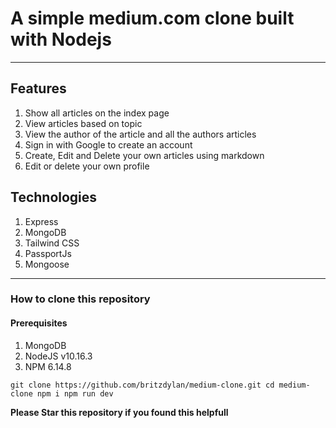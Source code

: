 # A simple medium.com clone built with Nodejs
___

## Features

1. Show all articles on the index page
2. View articles based on topic
3. View the author of the article and all the authors articles
4. Sign in with Google to create an account
5. Create, Edit and Delete your own articles using markdown
6. Edit or delete your own profile

## Technologies

1. Express
2. MongoDB
3. Tailwind CSS
4. PassportJs
5. Mongoose

___

### How to clone this repository

#### Prerequisites

1. MongoDB
2. NodeJS v10.16.3
3. NPM 6.14.8

`
    git clone https://github.com/britzdylan/medium-clone.git
    cd medium-clone
    npm i
    npm run dev
`

**Please Star this repository if you found this helpfull**